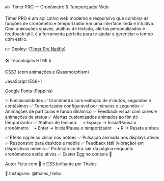 #⚡ Timer PRO — Cronômetro & Temporizador Web-

Timer PRO é um aplicativo web moderno e responsivo que combina as funções de cronômetro e temporizador em uma interface linda e intuitiva. Com animações suaves, atalhos de teclado, alertas personalizados e feedback tátil, é a ferramenta perfeita para te ajudar a gerenciar o tempo com estilo.

👉 Deploy: ([Timer Pro Netifly](https://celadon-conkies-ef4b37.netlify.app/))

🛠️ Tecnologias
HTML5

CSS3 (com animações e Glassmorphism)

JavaScript (ES6+)

Google Fonts (Poppins)

✨ Funcionalidades
✅ Cronômetro com exibição de minutos, segundos e centésimos
✅ Temporizador configurável por minutos e segundos
✅ Animações de partículas e fundo dinâmico
✅ Feedback visual com cores e animações de status
✅ Alertas customizados animados ao fim do temporizador
✅ Atalhos de teclado:
 • Espaço → Inicia/Pausa o cronômetro
 • Enter → Inicia/Pausa o temporizador
 • R → Reseta ambos

✅ Efeito ripple ao clicar nos botões
✅ Pulsação animada nos displays ativos
✅ Responsivo para desktop e mobile
✅ Feedback tátil (vibração) em dispositivos móveis
✅ Proteção contra sair da página enquanto cronômetros estão ativos
✅ Easter Egg no console 👀

 Autor
Feito com 💙 e CSS brilhante por Thales

📱 Instagram: @thales_timbo

